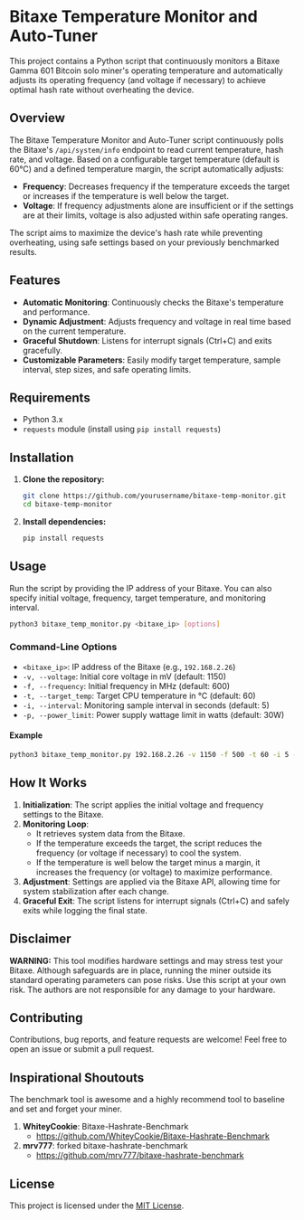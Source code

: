 # Bitaxe Temperature Monitor and Auto-Tuner

This project contains a Python script that continuously monitors a Bitaxe Gamma 601 Bitcoin solo miner's operating temperature and automatically adjusts its operating frequency (and voltage if necessary) to achieve optimal hash rate without overheating the device.

## Overview

The Bitaxe Temperature Monitor and Auto-Tuner script continuously polls the Bitaxe's `/api/system/info` endpoint to read current temperature, hash rate, and voltage. Based on a configurable target temperature (default is 60°C) and a defined temperature margin, the script automatically adjusts:

- **Frequency**: Decreases frequency if the temperature exceeds the target or increases if the temperature is well below the target.
- **Voltage**: If frequency adjustments alone are insufficient or if the settings are at their limits, voltage is also adjusted within safe operating ranges.

The script aims to maximize the device's hash rate while preventing overheating, using safe settings based on your previously benchmarked results.

## Features

- **Automatic Monitoring**: Continuously checks the Bitaxe's temperature and performance.
- **Dynamic Adjustment**: Adjusts frequency and voltage in real time based on the current temperature.
- **Graceful Shutdown**: Listens for interrupt signals (Ctrl+C) and exits gracefully.
- **Customizable Parameters**: Easily modify target temperature, sample interval, step sizes, and safe operating limits.

## Requirements

- Python 3.x
- `requests` module (install using `pip install requests`)

## Installation

1. **Clone the repository:**
   ```bash
   git clone https://github.com/yourusername/bitaxe-temp-monitor.git
   cd bitaxe-temp-monitor
   ```

2. **Install dependencies:**
   ```bash
   pip install requests
   ```

## Usage

Run the script by providing the IP address of your Bitaxe. You can also specify initial voltage, frequency, target temperature, and monitoring interval.

```bash
python3 bitaxe_temp_monitor.py <bitaxe_ip> [options]
```

### Command-Line Options

- `<bitaxe_ip>`: IP address of the Bitaxe (e.g., `192.168.2.26`)
- `-v, --voltage`: Initial core voltage in mV (default: 1150)
- `-f, --frequency`: Initial frequency in MHz (default: 600)
- `-t, --target_temp`: Target CPU temperature in °C (default: 60)
- `-i, --interval`: Monitoring sample interval in seconds (default: 5)
- `-p, --power_limit`: Power supply wattage limit in watts (default: 30W)

#### Example

```bash
python3 bitaxe_temp_monitor.py 192.168.2.26 -v 1150 -f 500 -t 60 -i 5 -p 30
```

## How It Works

1. **Initialization**: The script applies the initial voltage and frequency settings to the Bitaxe.
2. **Monitoring Loop**:  
   - It retrieves system data from the Bitaxe.
   - If the temperature exceeds the target, the script reduces the frequency (or voltage if necessary) to cool the system.
   - If the temperature is well below the target minus a margin, it increases the frequency (or voltage) to maximize performance.
3. **Adjustment**: Settings are applied via the Bitaxe API, allowing time for system stabilization after each change.
4. **Graceful Exit**: The script listens for interrupt signals (Ctrl+C) and safely exits while logging the final state.

## Disclaimer

**WARNING:** This tool modifies hardware settings and may stress test your Bitaxe. Although safeguards are in place, running the miner outside its standard operating parameters can pose risks. Use this script at your own risk. The authors are not responsible for any damage to your hardware.

## Contributing

Contributions, bug reports, and feature requests are welcome! Feel free to open an issue or submit a pull request.

## Inspirational  Shoutouts

The benchmark tool is awesome and a highly recommend tool to baseline and set and forget your miner. 

1. **WhiteyCookie**: Bitaxe-Hashrate-Benchmark
      - https://github.com/WhiteyCookie/Bitaxe-Hashrate-Benchmark
2. **mrv777**: forked bitaxe-hashrate-benchmark
   -    https://github.com/mrv777/bitaxe-hashrate-benchmark

## License

This project is licensed under the [MIT License](LICENSE).
